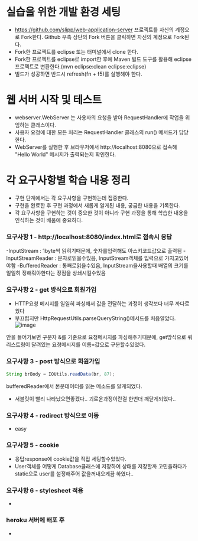 # 실습을 위한 개발 환경 세팅
* https://github.com/slipp/web-application-server 프로젝트를 자신의 계정으로 Fork한다. Github 우측 상단의 Fork 버튼을 클릭하면 자신의 계정으로 Fork된다.
* Fork한 프로젝트를 eclipse 또는 터미널에서 clone 한다.
* Fork한 프로젝트를 eclipse로 import한 후에 Maven 빌드 도구를 활용해 eclipse 프로젝트로 변환한다.(mvn eclipse:clean eclipse:eclipse)
* 빌드가 성공하면 반드시 refresh(fn + f5)를 실행해야 한다.

# 웹 서버 시작 및 테스트
* webserver.WebServer 는 사용자의 요청을 받아 RequestHandler에 작업을 위임하는 클래스이다.
* 사용자 요청에 대한 모든 처리는 RequestHandler 클래스의 run() 메서드가 담당한다.
* WebServer를 실행한 후 브라우저에서 http://localhost:8080으로 접속해 "Hello World" 메시지가 출력되는지 확인한다.

# 각 요구사항별 학습 내용 정리
* 구현 단계에서는 각 요구사항을 구현하는데 집중한다. 
* 구현을 완료한 후 구현 과정에서 새롭게 알게된 내용, 궁금한 내용을 기록한다.
* 각 요구사항을 구현하는 것이 중요한 것이 아니라 구현 과정을 통해 학습한 내용을 인식하는 것이 배움에 중요하다. 

### 요구사항 1 - http://localhost:8080/index.html로 접속시 응답
-InputStream : 1byte씩 읽히기때문에, 숫자를입력해도 아스키코드값으로 출력됨
-InputStreamReader : 문자로읽을수있음, InputStream객체를 입력으로 가지고있어야함
-BufferedReader : 통째로읽을수있음, InputStream을사용할때 배열의 크기를 일일히 정해줘야한다는 장점을 상쇄시킬수있음

### 요구사항 2 - get 방식으로 회원가입
* HTTP요청 메시지를 일일히 파싱해서 값을 전달하는 과정이 생각보다 너무 까다로웠다
* 부끄럽지만 HttpRequestUtils.parseQueryString()메서드를 처음알았다.
 ![image](https://user-images.githubusercontent.com/59333182/166653234-9f512a75-3ee4-48a8-8517-479bda8efba9.png)
 
안을 들어가보면 구분자 &를 기준으로 요청메시지를 파싱해주기때문에, get방식으로 쿼리스트링이 달려있는 요청메시지를 이름=값으로 구분할수있었다.

### 요구사항 3 - post 방식으로 회원가입
```java
String brBody = IOUtils.readData(br, 87);
``` 
bufferedReader에서 본문데이터를 읽는 메소드를 알게되었다.

*  서블릿이 빨리 나타났으면좋겠다.. 괴로운과정이란걸 한번더 깨닫게되었다..

### 요구사항 4 - redirect 방식으로 이동
* easy

### 요구사항 5 - cookie
* 응답response에 cookie값을 직접 세팅할수있었다.
* User객체를 어떻게 Database클래스에 저장하여 상태를 저장할까 고민을하다가 static으로 user를 설정해주어 값을꺼내오게끔 하였다..

### 요구사항 6 - stylesheet 적용
* 

### heroku 서버에 배포 후
* 

